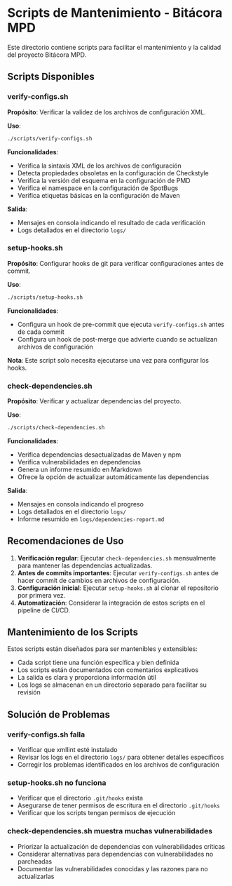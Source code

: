 # Scripts de Mantenimiento - Bitácora MPD

Este directorio contiene scripts para facilitar el mantenimiento y la calidad del proyecto Bitácora MPD.

## Scripts Disponibles

### verify-configs.sh

**Propósito**: Verificar la validez de los archivos de configuración XML.

**Uso**:
```bash
./scripts/verify-configs.sh
```

**Funcionalidades**:
- Verifica la sintaxis XML de los archivos de configuración
- Detecta propiedades obsoletas en la configuración de Checkstyle
- Verifica la versión del esquema en la configuración de PMD
- Verifica el namespace en la configuración de SpotBugs
- Verifica etiquetas básicas en la configuración de Maven

**Salida**:
- Mensajes en consola indicando el resultado de cada verificación
- Logs detallados en el directorio `logs/`

### setup-hooks.sh

**Propósito**: Configurar hooks de git para verificar configuraciones antes de commit.

**Uso**:
```bash
./scripts/setup-hooks.sh
```

**Funcionalidades**:
- Configura un hook de pre-commit que ejecuta `verify-configs.sh` antes de cada commit
- Configura un hook de post-merge que advierte cuando se actualizan archivos de configuración

**Nota**: Este script solo necesita ejecutarse una vez para configurar los hooks.

### check-dependencies.sh

**Propósito**: Verificar y actualizar dependencias del proyecto.

**Uso**:
```bash
./scripts/check-dependencies.sh
```

**Funcionalidades**:
- Verifica dependencias desactualizadas de Maven y npm
- Verifica vulnerabilidades en dependencias
- Genera un informe resumido en Markdown
- Ofrece la opción de actualizar automáticamente las dependencias

**Salida**:
- Mensajes en consola indicando el progreso
- Logs detallados en el directorio `logs/`
- Informe resumido en `logs/dependencies-report.md`

## Recomendaciones de Uso

1. **Verificación regular**: Ejecutar `check-dependencies.sh` mensualmente para mantener las dependencias actualizadas.
2. **Antes de commits importantes**: Ejecutar `verify-configs.sh` antes de hacer commit de cambios en archivos de configuración.
3. **Configuración inicial**: Ejecutar `setup-hooks.sh` al clonar el repositorio por primera vez.
4. **Automatización**: Considerar la integración de estos scripts en el pipeline de CI/CD.

## Mantenimiento de los Scripts

Estos scripts están diseñados para ser mantenibles y extensibles:

- Cada script tiene una función específica y bien definida
- Los scripts están documentados con comentarios explicativos
- La salida es clara y proporciona información útil
- Los logs se almacenan en un directorio separado para facilitar su revisión

## Solución de Problemas

### verify-configs.sh falla

- Verificar que xmllint esté instalado
- Revisar los logs en el directorio `logs/` para obtener detalles específicos
- Corregir los problemas identificados en los archivos de configuración

### setup-hooks.sh no funciona

- Verificar que el directorio `.git/hooks` exista
- Asegurarse de tener permisos de escritura en el directorio `.git/hooks`
- Verificar que los scripts tengan permisos de ejecución

### check-dependencies.sh muestra muchas vulnerabilidades

- Priorizar la actualización de dependencias con vulnerabilidades críticas
- Considerar alternativas para dependencias con vulnerabilidades no parcheadas
- Documentar las vulnerabilidades conocidas y las razones para no actualizarlas
